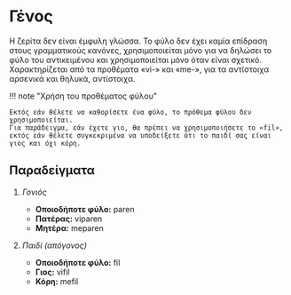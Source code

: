 # Γένος

Η ζερίτα δεν είναι έμφυλη γλώσσα.
Το φύλο δεν έχει καμία επίδραση στους γραμματικούς κανόνες, χρησιμοποιείται μόνο για να δηλώσει το φύλο του αντικειμένου και χρησιμοποιείται μόνο όταν είναι σχετικό.
Χαρακτηρίζεται από τα προθέματα «vi-» και «me-», για τα αντίστοιχα αρσενικά και θηλυκά, αντίστοιχα.

!!! note "Χρήση του προθέματος φύλου"

    Εκτός εάν θέλετε να καθορίσετε ένα φύλο, το πρόθεμα φύλου δεν χρησιμοποιείται.
    Για παράδειγμα, εάν έχετε γιο, θα πρέπει να χρησιμοποιήσετε το «fil», εκτός εάν θέλετε συγκεκριμένα να υποδείξετε ότι το παιδί σας είναι γιος και όχι κόρη.

## Παραδείγματα

1.  _Γονιός_

    - **Οποιοδήποτε φύλο:** paren
    - **Πατέρας:** viparen
    - **Μητέρα:** meparen

1.  _Παιδί (απόγονος)_

    - **Οποιοδήποτε φύλο:** fil
    - **Γιος:** vifil
    - **Κόρη:** mefil
